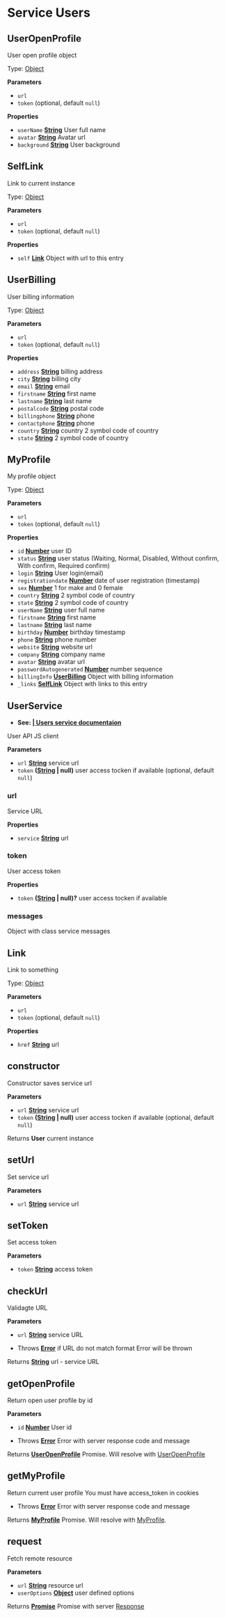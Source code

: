 # Service Users

<!-- Generated by documentation.js. Update this documentation by updating the source code. -->

## UserOpenProfile

User open profile object

Type: [Object](https://developer.mozilla.org/en-US/docs/Web/JavaScript/Reference/Global_Objects/Object)

**Parameters**

-   `url`  
-   `token`   (optional, default `null`)

**Properties**

-   `userName` **[String](https://developer.mozilla.org/en-US/docs/Web/JavaScript/Reference/Global_Objects/String)** User full name
-   `avatar` **[String](https://developer.mozilla.org/en-US/docs/Web/JavaScript/Reference/Global_Objects/String)** Avatar url
-   `background` **[String](https://developer.mozilla.org/en-US/docs/Web/JavaScript/Reference/Global_Objects/String)** User background

## SelfLink

Link to current instance

Type: [Object](https://developer.mozilla.org/en-US/docs/Web/JavaScript/Reference/Global_Objects/Object)

**Parameters**

-   `url`  
-   `token`   (optional, default `null`)

**Properties**

-   `self` **[Link](#link)** Object with url to this entry

## UserBilling

User billing information

Type: [Object](https://developer.mozilla.org/en-US/docs/Web/JavaScript/Reference/Global_Objects/Object)

**Parameters**

-   `url`  
-   `token`   (optional, default `null`)

**Properties**

-   `address` **[String](https://developer.mozilla.org/en-US/docs/Web/JavaScript/Reference/Global_Objects/String)** billing address
-   `city` **[String](https://developer.mozilla.org/en-US/docs/Web/JavaScript/Reference/Global_Objects/String)** billing city
-   `email` **[String](https://developer.mozilla.org/en-US/docs/Web/JavaScript/Reference/Global_Objects/String)** email
-   `firstname` **[String](https://developer.mozilla.org/en-US/docs/Web/JavaScript/Reference/Global_Objects/String)** first name
-   `lastname` **[String](https://developer.mozilla.org/en-US/docs/Web/JavaScript/Reference/Global_Objects/String)** last name
-   `postalcode` **[String](https://developer.mozilla.org/en-US/docs/Web/JavaScript/Reference/Global_Objects/String)** postal code
-   `billingphone` **[String](https://developer.mozilla.org/en-US/docs/Web/JavaScript/Reference/Global_Objects/String)** phone
-   `contactphone` **[String](https://developer.mozilla.org/en-US/docs/Web/JavaScript/Reference/Global_Objects/String)** phone
-   `country` **[String](https://developer.mozilla.org/en-US/docs/Web/JavaScript/Reference/Global_Objects/String)** country 2 symbol code of country
-   `state` **[String](https://developer.mozilla.org/en-US/docs/Web/JavaScript/Reference/Global_Objects/String)** 2 symbol code of country

## MyProfile

My profile object

Type: [Object](https://developer.mozilla.org/en-US/docs/Web/JavaScript/Reference/Global_Objects/Object)

**Parameters**

-   `url`  
-   `token`   (optional, default `null`)

**Properties**

-   `id` **[Number](https://developer.mozilla.org/en-US/docs/Web/JavaScript/Reference/Global_Objects/Number)** user ID
-   `status` **[String](https://developer.mozilla.org/en-US/docs/Web/JavaScript/Reference/Global_Objects/String)** user status
    (Waiting, Normal, Disabled, Without confirm, With confirm, Required confirm)
-   `login` **[String](https://developer.mozilla.org/en-US/docs/Web/JavaScript/Reference/Global_Objects/String)** User login(email)
-   `registrationdate` **[Number](https://developer.mozilla.org/en-US/docs/Web/JavaScript/Reference/Global_Objects/Number)** date of user registration (timestamp)
-   `sex` **[Number](https://developer.mozilla.org/en-US/docs/Web/JavaScript/Reference/Global_Objects/Number)** 1 for make and 0 female
-   `country` **[String](https://developer.mozilla.org/en-US/docs/Web/JavaScript/Reference/Global_Objects/String)** 2 symbol code of country
-   `state` **[String](https://developer.mozilla.org/en-US/docs/Web/JavaScript/Reference/Global_Objects/String)** 2 symbol code of country
-   `userName` **[String](https://developer.mozilla.org/en-US/docs/Web/JavaScript/Reference/Global_Objects/String)** user full name
-   `firstname` **[String](https://developer.mozilla.org/en-US/docs/Web/JavaScript/Reference/Global_Objects/String)** first name
-   `lastname` **[String](https://developer.mozilla.org/en-US/docs/Web/JavaScript/Reference/Global_Objects/String)** last name
-   `birthday` **[Number](https://developer.mozilla.org/en-US/docs/Web/JavaScript/Reference/Global_Objects/Number)** birthday timestamp
-   `phone` **[String](https://developer.mozilla.org/en-US/docs/Web/JavaScript/Reference/Global_Objects/String)** phone number
-   `website` **[String](https://developer.mozilla.org/en-US/docs/Web/JavaScript/Reference/Global_Objects/String)** website url
-   `company` **[String](https://developer.mozilla.org/en-US/docs/Web/JavaScript/Reference/Global_Objects/String)** company name
-   `avatar` **[String](https://developer.mozilla.org/en-US/docs/Web/JavaScript/Reference/Global_Objects/String)** avatar url
-   `passwordAutogenerated` **[Number](https://developer.mozilla.org/en-US/docs/Web/JavaScript/Reference/Global_Objects/Number)** number sequence
-   `billingInfo` **[UserBilling](#userbilling)** Object with billing information
-   `_links` **[SelfLink](#selflink)** Object with links to this entry

## UserService

-   **See: [| Users service documentaion](http://service-users.dev/doc/)**

User API JS client

**Parameters**

-   `url` **[String](https://developer.mozilla.org/en-US/docs/Web/JavaScript/Reference/Global_Objects/String)** service url
-   `token` **([String](https://developer.mozilla.org/en-US/docs/Web/JavaScript/Reference/Global_Objects/String) | null)** user access tocken if available (optional, default `null`)

### url

Service URL

**Properties**

-   `service` **[String](https://developer.mozilla.org/en-US/docs/Web/JavaScript/Reference/Global_Objects/String)** url

### token

User access token

**Properties**

-   `token` **([String](https://developer.mozilla.org/en-US/docs/Web/JavaScript/Reference/Global_Objects/String) | null)?** user access tocken if available

### messages

Object with class service messages

## Link

Link to something

Type: [Object](https://developer.mozilla.org/en-US/docs/Web/JavaScript/Reference/Global_Objects/Object)

**Parameters**

-   `url`  
-   `token`   (optional, default `null`)

**Properties**

-   `href` **[String](https://developer.mozilla.org/en-US/docs/Web/JavaScript/Reference/Global_Objects/String)** url

## constructor

Constructor saves service url

**Parameters**

-   `url` **[String](https://developer.mozilla.org/en-US/docs/Web/JavaScript/Reference/Global_Objects/String)** service url
-   `token` **([String](https://developer.mozilla.org/en-US/docs/Web/JavaScript/Reference/Global_Objects/String) | null)** user access tocken if available (optional, default `null`)

Returns **User** current instance

## setUrl

Set service url

**Parameters**

-   `url` **[String](https://developer.mozilla.org/en-US/docs/Web/JavaScript/Reference/Global_Objects/String)** service url

## setToken

Set access token

**Parameters**

-   `token` **[String](https://developer.mozilla.org/en-US/docs/Web/JavaScript/Reference/Global_Objects/String)** access token

## checkUrl

Validagte URL

**Parameters**

-   `url` **[String](https://developer.mozilla.org/en-US/docs/Web/JavaScript/Reference/Global_Objects/String)** service URL


-   Throws **[Error](https://developer.mozilla.org/en-US/docs/Web/JavaScript/Reference/Global_Objects/Error)** if URL do not match format Error will be thrown

Returns **[String](https://developer.mozilla.org/en-US/docs/Web/JavaScript/Reference/Global_Objects/String)** url - service URL

## getOpenProfile

Return open user profile by id

**Parameters**

-   `id` **[Number](https://developer.mozilla.org/en-US/docs/Web/JavaScript/Reference/Global_Objects/Number)** User id


-   Throws **[Error](https://developer.mozilla.org/en-US/docs/Web/JavaScript/Reference/Global_Objects/Error)** Error with server response code and message

Returns **[UserOpenProfile](#useropenprofile)** Promise.
Will resolve with [UserOpenProfile](#useropenprofile)

## getMyProfile

Return сurrent user profile
You must have access_token in cookies

-   Throws **[Error](https://developer.mozilla.org/en-US/docs/Web/JavaScript/Reference/Global_Objects/Error)** Error with server response code and message

Returns **[MyProfile](#myprofile)** Promise. Will resolve with [MyProfile](#myprofile).

## request

Fetch remote resource

**Parameters**

-   `url` **[String](https://developer.mozilla.org/en-US/docs/Web/JavaScript/Reference/Global_Objects/String)** resource url
-   `userOptions` **[Object](https://developer.mozilla.org/en-US/docs/Web/JavaScript/Reference/Global_Objects/Object)** user defined options

Returns **[Promise](https://developer.mozilla.org/en-US/docs/Web/JavaScript/Reference/Global_Objects/Promise)** Promise with server [Response](https://developer.mozilla.org/docs/Web/API/Response)
